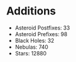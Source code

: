# Additions

 - Asteroid Postfixes: 33
 - Asteroid Prefixes: 98
 - Black Holes: 32
 - Nebulas: 740
 - Stars: 12880
